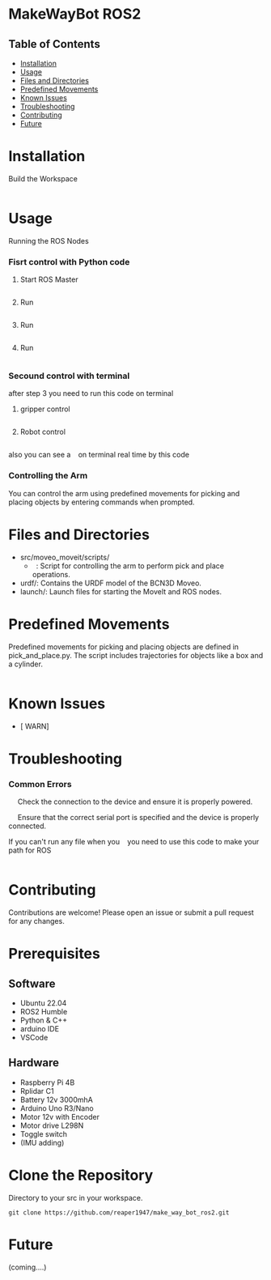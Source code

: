 # MakeWayBot ROS2





## Table of Contents
- [Installation](#installation)
- [Usage](#usage)
- [Files and Directories](#files-and-directories)
- [Predefined Movements](#predefined-movements)
- [Known Issues](#known-issues)
- [Troubleshooting](#troubleshooting)
- [Contributing](#contributing)
- [Future](#future)

# Installation
Build the Workspace
```

```
# Usage

Running the ROS Nodes

### Fisrt control with Python code
1. Start ROS Master
```

```
2. Run 
```

```
3. Run 
```

```
4. Run 
```

```

### Secound control with terminal
after step 3 you need to run this code on terminal

1. gripper control
```

```
2. Robot control
```

```
also you can see a ``` ``` on terminal real time by this code
``` ```



### Controlling the Arm
You can control the arm using predefined movements for picking and placing objects by entering commands when prompted.

# Files and Directories
- src/moveo_moveit/scripts/
   - ``` ```: Script for controlling the arm to perform pick and place operations.
- urdf/: Contains the URDF model of the BCN3D Moveo.
- launch/: Launch files for starting the MoveIt and ROS nodes.

# Predefined Movements
Predefined movements for picking and placing objects are defined in pick_and_place.py. The script includes trajectories for objects like a box and a cylinder.
```

```




# Known Issues
- [ WARN] 

# Troubleshooting
### Common Errors
```  ```
Check the connection to the device and ensure it is properly powered.

```  ```
Ensure that the correct serial port is specified and the device is properly connected.

If you can't run any file when you ``` ```  you need to use this code to make your path for ROS 

```

```
# Contributing
Contributions are welcome! Please open an issue or submit a pull request for any changes.

# Prerequisites
## Software
- Ubuntu 22.04
- ROS2 Humble
- Python & C++
- arduino IDE
- VSCode
## Hardware
- Raspberry Pi 4B
- Rplidar C1
- Battery 12v 3000mhA
- Arduino Uno R3/Nano
- Motor 12v with Encoder
- Motor drive L298N
- Toggle switch 
- (IMU adding)


# Clone the Repository
Directory to your src in your workspace.
```
git clone https://github.com/reaper1947/make_way_bot_ros2.git
```



# Future
(coming....)
